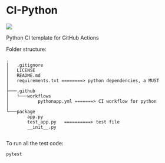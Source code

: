 # CI-Python

![](https://github.com/CISC-CMPE-327/CI-Python/workflows/Python%20application/badge.svg)

Python CI template for GitHub Actions

Folder structure:
```
.
│   .gitignore
│   LICENSE
│   README.md
│   requirements.txt ========> python dependencies, a MUST
│
├───.github
│   └───workflows
│           pythonapp.yml =======> CI workflow for python
│
└───package
        app.py
        test_app.py   ==========> test file
        __init__.py
        
```

To run all the test code:

```
pytest
```
